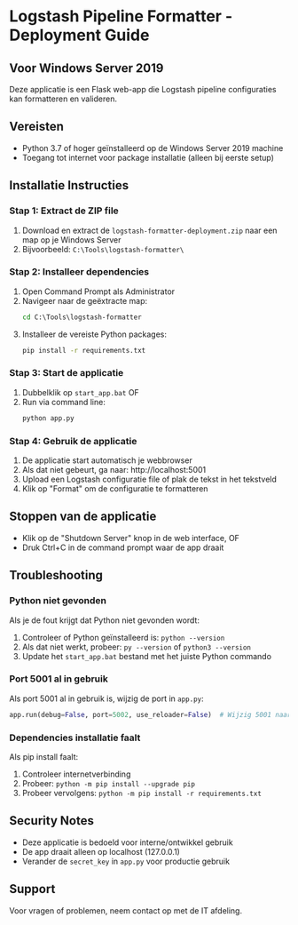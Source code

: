 # Logstash Pipeline Formatter - Deployment Guide

## Voor Windows Server 2019

Deze applicatie is een Flask web-app die Logstash pipeline configuraties kan formatteren en valideren.

## Vereisten
- Python 3.7 of hoger geïnstalleerd op de Windows Server 2019 machine
- Toegang tot internet voor package installatie (alleen bij eerste setup)

## Installatie Instructies

### Stap 1: Extract de ZIP file
1. Download en extract de `logstash-formatter-deployment.zip` naar een map op je Windows Server
2. Bijvoorbeeld: `C:\Tools\logstash-formatter\`

### Stap 2: Installeer dependencies
1. Open Command Prompt als Administrator
2. Navigeer naar de geëxtracte map:
   ```cmd
   cd C:\Tools\logstash-formatter
   ```
3. Installeer de vereiste Python packages:
   ```cmd
   pip install -r requirements.txt
   ```

### Stap 3: Start de applicatie
1. Dubbelklik op `start_app.bat` OF
2. Run via command line:
   ```cmd
   python app.py
   ```

### Stap 4: Gebruik de applicatie
1. De applicatie start automatisch je webbrowser
2. Als dat niet gebeurt, ga naar: http://localhost:5001
3. Upload een Logstash configuratie file of plak de tekst in het tekstveld
4. Klik op "Format" om de configuratie te formatteren

## Stoppen van de applicatie
- Klik op de "Shutdown Server" knop in de web interface, OF
- Druk Ctrl+C in de command prompt waar de app draait

## Troubleshooting

### Python niet gevonden
Als je de fout krijgt dat Python niet gevonden wordt:
1. Controleer of Python geïnstalleerd is: `python --version`
2. Als dat niet werkt, probeer: `py --version` of `python3 --version`
3. Update het `start_app.bat` bestand met het juiste Python commando

### Port 5001 al in gebruik
Als port 5001 al in gebruik is, wijzig de port in `app.py`:
```python
app.run(debug=False, port=5002, use_reloader=False)  # Wijzig 5001 naar 5002
```

### Dependencies installatie faalt
Als pip install faalt:
1. Controleer internetverbinding
2. Probeer: `python -m pip install --upgrade pip`
3. Probeer vervolgens: `python -m pip install -r requirements.txt`

## Security Notes
- Deze applicatie is bedoeld voor interne/ontwikkel gebruik
- De app draait alleen op localhost (127.0.0.1)
- Verander de `secret_key` in `app.py` voor productie gebruik

## Support
Voor vragen of problemen, neem contact op met de IT afdeling.
